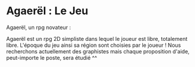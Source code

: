 # Agaerël : Le Jeu
Agaerël, un rpg novateur :

Agaerël est un rpg 2D simpliste dans lequel le joueur est libre, totalement libre. L'époque du jeu ainsi sa région sont choisies par le joueur ! 
Nous recherchons actuellement des graphistes mais chaque proposition d'aide, peut-importe le poste, sera étudié ^^

